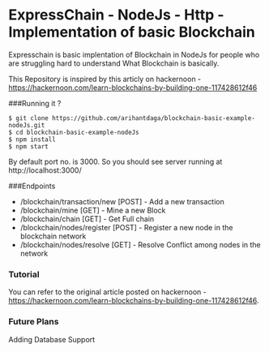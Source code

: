 
# ExpressChain - NodeJs - Http - Implementation of basic Blockchain

Expresschain is basic implentation of Blockchain in NodeJs for people who are struggling hard to understand What Blockchain is basically. 

This Repository is inspired by this articly on hackernoon - https://hackernoon.com/learn-blockchains-by-building-one-117428612f46

###Running it ? 

    $ git clone https://github.com/arihantdaga/blockchain-basic-example-nodeJs.git
    $ cd blockchain-basic-example-nodeJs
    $ npm install
    $ npm start

By default port no. is 3000. So you should see server running at http://localhost:3000/

###Endpoints

 - /blockchain/transaction/new [POST] - Add a new transaction
 - /blockchain/mine [GET] - Mine a new Block
 - /blockchain/chain [GET] - Get Full chain
 - /blockchain/nodes/register [POST] - Register a new node in the blockchain network
 - /blockchain/nodes/resolve [GET] - Resolve Conflict among nodes in the network

### Tutorial 
You can refer to the original article posted on hackernoon -  https://hackernoon.com/learn-blockchains-by-building-one-117428612f46. 

### Future Plans 
Adding Database Support
